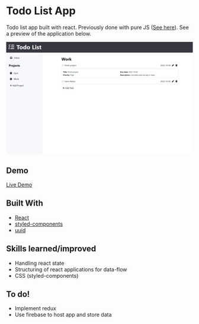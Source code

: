 # Todo List App

Todo list app built with react. Previously done with pure JS ([See here](https://github.com/kmatic/todo-list)). See a preview of the application below.

![](src/preview/preview.png)

## Demo

[Live Demo](https://kmatic.github.io/todo-list-react)

## Built With

- [React](https://reactjs.org/)
- [styled-components](https://styled-components.com/)
- [uuid](https://www.npmjs.com/package/uuid)

## Skills learned/improved

- Handling react state
- Structuring of react applications for data-flow
- CSS (styled-components)

## To do!

- Implement redux
- Use firebase to host app and store data

